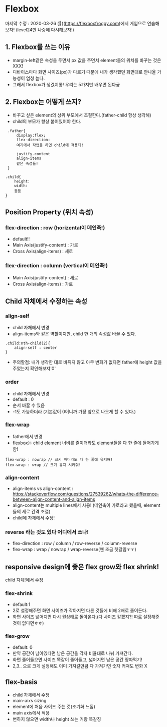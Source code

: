 Flexbox
=======
마지막 수정 : 2020-03-26
(🐸)(https://flexboxfroggy.com)에서 게임으로 연습해보자! (level24만 나중에 다시해보자!)
## 1. Flexbox를 쓰는 이유
- margin-left같은 속성을 두면서 px 값을 주면서 element들의 위치를 바꾸는 것은 XXX! 
- 디바이스마다 화면 사이즈(px)가 다르기 때문에 내가 생각했던 화면대로 안나올 가능성이 엄청 높다.
- 그래서 flexbox가 생겼지롱! 우리는 5가지만 배우면 된다궁

## 2. Flexbox는 어떻게 쓰지?
- 바꾸고 싶은 element의 상위 부모에서 조절한다.(father-child 항상 생각해)
- child의 부모가 항상 붙어있어야 한다. 

```
 .father{
     display:flex;
     flex-direction:
     여기에서 작업을 하면 child에 적용돼!

     justify-content
     align-items 
     같은 속성들!
 }

.child{
    height:
    width: 
    등등
}
```


## Position Property (위치 속성)
### flex-direction : row (horizental이 메인축!)
- default!!
- Main Axis(justify-content) : 가로 
- Cross Axis(align-items) : 세로 

### flex-direction : column (vertical이 메인축!)
- Main Axis(justify-content) : 세로
- Cross Axis(align-items) : 가로


## Child 자체에서 수정하는 속성

### align-self
- child 자체에서 변경
- align-items와 같은 역할이지만, child 한 개의 속성값 바꿀 수 있다.

```
.child:nth-child(2){
    align-self : center
}
```
- 주의할점: 내가 생각한 대로 바뀌지 않고 아무 변화가 없다면 father에 height 값을 주었는지 확인해보쟈'0'

### order
- child 자체에서 변경
- default : 0 
- 순서 바꿀 수 있음 
- -1도 가능하더라 (기본값이 0이니까 가장 앞으로 나오게 할 수 있다.)


### flex-wrap 
- father에서 변경 
- flexbox는 child element 너비를 줄이더라도 element들을 다 한 줄에 들어가게 함!

``` 
flex-wrap : nowrap // 크키 깨더라도 다 한 줄에 유지해!
flex-wrap : wrap // 크기 유지 시켜줘!
```

### align-content
- align-items  vs align-content : https://stackoverflow.com/questions/27539262/whats-the-difference-between-align-content-and-align-items
- align-content는 multiple lines에서 사용! (메인축이 가로라고 했을때, element들의 세로 간격 조절)
- child에 자체에서 수정!
### reverse 라는 것도 있다 어디에서 쓰나!
- flex-direction : row / column / row-reverse / column-reverse
- flex-wrap : wrap / nowrap / wrap-reverse(얜 조금 헷갈림ㅜㅜ)


## responsive design에 좋은 flex grow와 flex shrink!
child 자체!에서 수정
### flex-shrink
- default:1
- 2로 설정해주면 화면 사이즈가 작아지면 다른 것들에 비해 2배로 줄어든다.
- 화면 사이즈 넓어지면 다시 원상태로 돌아온다.(다 사이즈 같겠지?! 따로 설정해준 것이 없다면ㅎㅎ)

### flex-grow
- default: 0
- 만약 공간이 남아있다면 남은 공간을 각자 비율대로 나눠 가져간다. 
- 화면 줄어들으면 사이즈 똑같이 줄어들고, 넓어지면 남은 공간 땅따먹기!
- 2,3.. 으로 크게 설정해도 이미 가져갈만큼 다 가져가면 숫자 커져도 변화 X

## flex-basis
- child 자체에서 수정
- main-aixs sizing
- element에 처음 사이즈 주는 것(초기화 느낌)
- main axis에서 적용
- 변하지 않으면 width나 height 쓰는 거랑 똑같징